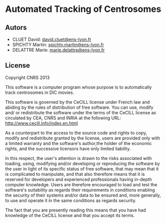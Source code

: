 Automated Tracking of Centrosomes
===

Autors
--
* CLUET David: david.cluet@ens-lyon.fr
* SPICHTY Martin: spichty.martin@ens-lyon.fr
* DELATTRE Marie: marie.delattre@ens-lyon.fr

License
--

Copyright CNRS 2013

This software is a computer program whose purpose is to automatically track
centrosomes in DIC movies.

This software is governed by the CeCILL  license under French law and abiding
by the rules of distribution of free software. You can use, modify and/ or
redistribute the software under the terms of the CeCILL license as circulated
by CEA, CNRS and INRIA at the following URL:
http://www.cecill.info/index.en.html

As a counterpart to the access to the source code and  rights to copy, modify
and redistribute granted by the license, users are provided only with a limited
warranty  and the software's author,the holder of the economic rights, and the
successive licensors have only limited liability.

In this respect, the user's attention is drawn to the risks associated with
loading, using, modifying and/or developing or reproducing the software by the
user in light of its specific status of free software, that may mean  that it
is complicated to manipulate, and that also therefore means  that it is
reserved for developers  and  experienced professionals having in-depth
computer knowledge. Users are therefore encouraged to load and test the
software's suitability as regards their requirements in conditions enabling
the security of their systems and/or data to be ensured and, more generally,
to use and operate it in the same conditions as regards security.

The fact that you are presently reading this means that you have had knowledge
of the CeCILL license and that you accept its terms.
